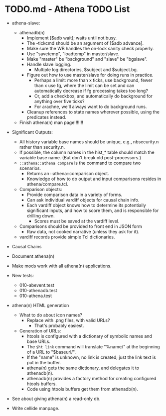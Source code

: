 # TODO.md - Athena TODO List

- athena-slave:
  - athenadb(n)
    - Implement [$adb wait]; waits until not busy.
    - The -tickcmd should be an argument of [$adb advance].
    - Make sure the WB handles the on-lock sanity check properly.
    - Use "savetemp", "loadtemp" in master/slave.
    - Make "master" be "background" and "slave" be "bgslave".
    - Handle slave logging.
      - Multiple log directories, $subject and $subject.bg.
    - Figure out how to use master/slave for doing runs in practice.
      - Perhaps a limit: more than x ticks, use background, fewer than x
        use fg, where the limit can be set and can automatically decrease
        if fg processing takes too long?
      - Or, add a checkbox, and automatically do background for anything over
        five ticks?
      - For arachne, we'll always want to do background runs.
    - Cleanup references to state names wherever possible, using the
      predicates instead.
  - Finish athena(n) man page!!!!!!!
- Significant Outputs:
  - All history variable base names should be unique, e.g., nbsecurity.n rather
    than security.n.
  - If possible, the column names in the hist_* table should match the 
    variable base name.  (But don't break old post-processors.)
  - `::athena::athena compare` is the command to compare two scenarios. 
    - Returns an ::athena::comparison object.
    - Knowledge of how to do output and input comparisons resides in 
      athena/compare.tcl.
  - Comparison objects:
    - Provide comparison data in a variety of forms.
    - Can ask individual vardiff objects for causal chain info.
    - Each vardiff object knows how to determine its potentially significant
      inputs, and how to score them, and is responsible for drilling down.
      - Scores must be saved at the vardiff level. 
  - Comparisons should be provided to front end in JSON form
    - Raw data, not cooked narrative (unless they ask for it).
  - vardiff records provide simple Tcl dictionaries.
- Causal Chains


- Document athena(n)
- Make mods work with all athena(n) applications.
- New tests:
  - 010-abevent.test
  - 010-athenadb.test
  - 010-athena.test
- athena(n) HTML generation
  - What to do about icon names?
    - Replace with .png files, with valid URLs?
      - That's probably easiest.
  - Generation of URLs:
    - htools is configured with a dictionary of symbolic names and base URLs.
    - The `$ht link` command will translate "%name/" at the beginning of a
      URL to "$baseurl/".
    - If the "name" is unknown, no link is created; just the link text is
      put in the buffer.
    - athena(n) gets the same dictionary, and delegates it to athenadb(n).
    - athenadb(n) provides a factory method for creating configured htools
      buffers.
    - Code using htools buffers get them from athenadb(n).
- See about giving athena(n) a read-only db.
- Write cellide manpage.



